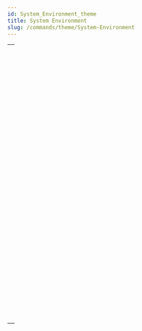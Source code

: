 ```yaml
---
id: System_Environment_theme
title: System Environment
slug: /commands/theme/System-Environment
---
```


|                                                                                                                                 |
| ------------------------------------------------------------------------------------------------------------------------------- |
| [<!-- INCLUDE #_command_.Count screens.Syntax -->](../../commands-legacy/count-screens.md)<br/>                                 |
| [<!-- INCLUDE #_command_.Current client authentication.Syntax -->](../../commands-legacy/current-client-authentication.md)<br/> |
| [<!-- INCLUDE #_command_.Current machine.Syntax -->](../../commands-legacy/current-machine.md)<br/>                             |
| [<!-- INCLUDE #_command_.Current system user.Syntax -->](../../commands-legacy/current-system-user.md)<br/>                     |
| [<!-- INCLUDE #_command_.Font file.Syntax -->](../../commands-legacy/font-file.md)<br/>                                         |
| [<!-- INCLUDE #_command_.FONT LIST.Syntax -->](../../commands-legacy/font-list.md)<br/>                                         |
| [<!-- INCLUDE #_command_.FONT STYLE LIST.Syntax -->](../../commands-legacy/font-style-list.md)<br/>                             |
| [<!-- INCLUDE #_command_.GET SYSTEM FORMAT.Syntax -->](../../commands-legacy/get-system-format.md)<br/>                         |
| [<!-- INCLUDE #_command_.Is macOS.Syntax -->](../../commands-legacy/is-macos.md)<br/>                                           |
| [<!-- INCLUDE #_command_.Is Windows.Syntax -->](../../commands-legacy/is-windows.md)<br/>                                       |
| [<!-- INCLUDE #_command_.LOG EVENT.Syntax -->](../../commands-legacy/log-event.md)<br/>                                         |
| [<!-- INCLUDE #_command_.Menu bar height.Syntax -->](../../commands-legacy/menu-bar-height.md)<br/>                             |
| [<!-- INCLUDE #_command_.Menu bar screen.Syntax -->](../../commands-legacy/menu-bar-screen.md)<br/>                             |
| [<!-- INCLUDE #_command_.OPEN COLOR PICKER.Syntax -->](../../commands-legacy/open-color-picker.md)<br/>                         |
| [<!-- INCLUDE #_command_.OPEN FONT PICKER.Syntax -->](../../commands-legacy/open-font-picker.md)<br/>                           |
| [<!-- INCLUDE #_command_.SCREEN COORDINATES.Syntax -->](../../commands-legacy/screen-coordinates.md)<br/>                       |
| [<!-- INCLUDE #_command_.SCREEN DEPTH.Syntax -->](../../commands-legacy/screen-depth.md)<br/>                                   |
| [<!-- INCLUDE #_command_.Screen height.Syntax -->](../../commands-legacy/screen-height.md)<br/>                                 |
| [<!-- INCLUDE #_command_.Screen width.Syntax -->](../../commands-legacy/screen-width.md)<br/>                                   |
| [<!-- INCLUDE #_command_.Select RGB color.Syntax -->](../../commands-legacy/select-rgb-color.md)<br/>                           |
| [<!-- INCLUDE #_command_.SET RECENT FONTS.Syntax -->](../../commands-legacy/set-recent-fonts.md)<br/>                           |
| [<!-- INCLUDE #_command_.System folder.Syntax -->](../../commands-legacy/system-folder.md)<br/>                                 |
| [<!-- INCLUDE #_command_.System info.Syntax -->](../../commands-legacy/system-info.md)<br/>                                     |
| [<!-- INCLUDE #_command_.Temporary folder.Syntax -->](../../commands-legacy/temporary-folder.md)<br/>                           |
